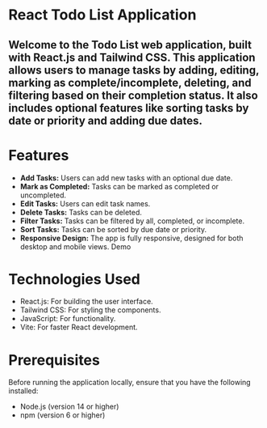 # React Todo List Application
## Welcome to the Todo List web application, built with React.js and Tailwind CSS. This application allows users to manage tasks by adding, editing, marking as complete/incomplete, deleting, and filtering based on their completion status. It also includes optional features like sorting tasks by date or priority and adding due dates.

# Features
- **Add Tasks:** Users can add new tasks with an optional due date.
- **Mark as Completed:** Tasks can be marked as completed or uncompleted.
- **Edit Tasks:** Users can edit task names.
- **Delete Tasks:** Tasks can be deleted.
- **Filter Tasks:** Tasks can be filtered by all, completed, or incomplete.
- **Sort Tasks:** Tasks can be sorted by due date or priority.
- **Responsive Design:** The app is fully responsive, designed for both desktop and mobile views.
Demo

# Technologies Used
- React.js: For building the user interface.
- Tailwind CSS: For styling the components.
- JavaScript: For functionality.
- Vite: For faster React development.
  
# Prerequisites
Before running the application locally, ensure that you have the following installed:

- Node.js (version 14 or higher)
- npm (version 6 or higher)
